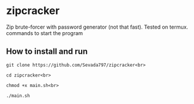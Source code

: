 # zipcracker
Zip brute-forcer with password generator (not that fast).
Tested on termux.
commands to start the program

## How to install and run

`git clone https://github.com/Sevada797/zipcracker<br>`

`cd zipcracker<br>`

`chmod +x main.sh<br>`

`./main.sh`
